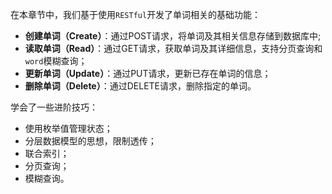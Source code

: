 在本章节中，我们基于使用`RESTful`开发了单词相关的基础功能：
- **创建单词（Create）**：通过POST请求，将单词及其相关信息存储到数据库中;
- **读取单词（Read）**：通过GET请求，获取单词及其详细信息，支持分页查询和`word`模糊查询；
- **更新单词（Update）**：通过PUT请求，更新已存在单词的信息；
- **删除单词（Delete）**：通过DELETE请求，删除指定的单词。

学会了一些进阶技巧：
- 使用枚举值管理状态；
- 分层数据模型的思想，限制透传；
- 联合索引；
- 分页查询；
- 模糊查询。